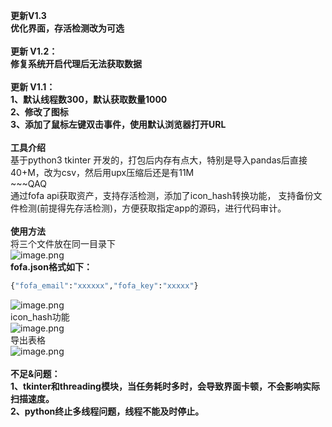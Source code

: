 **更新V1.3**<br />**优化界面，存活检测改为可选**<br />**<br />**更新 V1.2：**<br />**修复系统开启代理后无法获取数据**<br />**<br />**更新 V1.1：**<br />**1、默认线程数300，默认获取数量1000**<br />**2、修改了图标**<br />**3、添加了鼠标左键双击事件，使用默认浏览器打开URL**<br />
<br />**工具介绍**<br />基于python3 tkinter 开发的，打包后内存有点大，特别是导入pandas后直接40+M，改为csv，然后用upx压缩后还是有11M<br />~~~QAQ<br />通过fofa api获取资产，支持存活检测，添加了icon_hash转换功能， 支持备份文件检测(前提得先存活检测)，方便获取指定app的源码，进行代码审计。<br />
<br />**使用方法**<br />将三个文件放在同一目录下<br />![image.png](https://cdn.nlark.com/yuque/0/2021/png/603531/1624523681215-77453b01-9b0c-4aff-aa00-71da97d7f060.png#align=left&display=inline&height=99&id=ub890d6f3&margin=%5Bobject%20Object%5D&name=image.png&originHeight=197&originWidth=467&size=31180&status=done&style=none&width=233.5)<br />**fofa.json格式如下：**
```python
{"fofa_email":"xxxxxx","fofa_key":"xxxxx"}
```
![image.png](https://cdn.nlark.com/yuque/0/2021/png/603531/1625738202582-d27b2783-b9cc-41b7-b48e-06b87f0f29b5.png#align=left&display=inline&height=379&margin=%5Bobject%20Object%5D&name=image.png&originHeight=759&originWidth=1243&size=186611&status=done&style=stroke&width=621.5)<br />icon_hash功能<br />![image.png](https://cdn.nlark.com/yuque/0/2021/png/603531/1625738480757-6fe2c8fc-b293-4c9a-872a-07f105f08552.png#align=left&display=inline&height=378&margin=%5Bobject%20Object%5D&name=image.png&originHeight=755&originWidth=1238&size=189880&status=done&style=stroke&width=619)<br />导出表格<br />![image.png](https://cdn.nlark.com/yuque/0/2021/png/603531/1625738276354-bcf5b267-4e69-452a-acac-93bb3c577540.png#align=left&display=inline&height=367&margin=%5Bobject%20Object%5D&name=image.png&originHeight=733&originWidth=1190&size=170978&status=done&style=stroke&width=595)<br />
<br />**不足&问题：<br />1、tkinter和threading模块，当任务耗时多时，会导致界面卡顿，不会影响实际扫描速度。**<br />**2、python终止多线程问题，线程不能及时停止。**<br />
<br />
<br />

